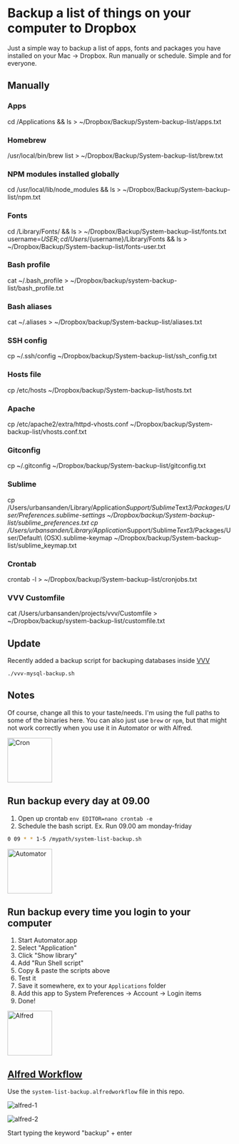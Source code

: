# Backup a list of things on your computer to Dropbox

Just a simple way to backup a list of apps, fonts and packages you have installed on your Mac -> Dropbox. Run manually or schedule. Simple and for everyone.

## Manually

### Apps
cd /Applications && ls > ~/Dropbox/Backup/System-backup-list/apps.txt

### Homebrew
/usr/local/bin/brew list > ~/Dropbox/Backup/System-backup-list/brew.txt

### NPM modules installed globally
cd /usr/local/lib/node_modules && ls > ~/Dropbox/Backup/System-backup-list/npm.txt

### Fonts
cd /Library/Fonts/ && ls > ~/Dropbox/Backup/System-backup-list/fonts.txt
username=$USER; cd /Users/${username}/Library/Fonts && ls > ~/Dropbox/Backup/System-backup-list/fonts-user.txt

### Bash profile
cat ~/.bash_profile > ~/Dropbox/backup/system-backup-list/bash_profile.txt

### Bash aliases
cat ~/.aliases > ~/Dropbox/backup/System-backup-list/aliases.txt

### SSH config
cp ~/.ssh/config ~/Dropbox/backup/System-backup-list/ssh_config.txt

### Hosts file
cp /etc/hosts ~/Dropbox/backup/System-backup-list/hosts.txt

### Apache
cp /etc/apache2/extra/httpd-vhosts.conf ~/Dropbox/backup/System-backup-list/vhosts.conf.txt

### Gitconfig
cp ~/.gitconfig ~/Dropbox/backup/System-backup-list/gitconfig.txt

### Sublime
cp /Users/urbansanden/Library/Application*Support/Sublime*Text*3/Packages/User/Preferences.sublime-settings  ~/Dropbox/backup/System-backup-list/sublime_preferences.txt
cp /Users/urbansanden/Library/Application*Support/Sublime*Text*3/Packages/User/Default\ \(OSX\).sublime-keymap  ~/Dropbox/backup/System-backup-list/sublime_keymap.txt

### Crontab
crontab -l  > ~/Dropbox/backup/System-backup-list/cronjobs.txt

### VVV Customfile
cat /Users/urbansanden/projects/vvv/Customfile > ~/Dropbox/backup/system-backup-list/customfile.txt

## Update

Recently added a backup script for backuping databases inside [VVV](https://github.com/Varying-Vagrant-Vagrants/VVV)

    ./vvv-mysql-backup.sh

## Notes

Of course, change all this to your taste/needs.
I'm using the full paths to some of the binaries here. You can also just use ``brew`` or ``npm``, but that might not work correctly when you use it in Automator or with Alfred. 

<img src="https://cloud.githubusercontent.com/assets/307676/14966900/ee944d8c-10b4-11e6-822b-1c8e0329eb39.jpg" alt="Cron" height="100">

## Run backup every day at 09.00

1. Open up crontab ``env EDITOR=nano crontab -e``
2. Schedule the bash script. Ex. Run 09.00 am monday-friday

```bash
0 09 * * 1-5 /mypath/system-list-backup.sh
```

<img src="https://cloud.githubusercontent.com/assets/307676/14935295/45bf18a2-0ecc-11e6-9105-3a0857d14735.png" alt="Automator" height="100">

## Run backup every time you login to your computer

1. Start Automator.app
2. Select "Application"
3. Click "Show library"
4. Add "Run Shell script"
5. Copy & paste the scripts above
6. Test it
7. Save it somewhere, ex to your ``Applications`` folder
8. Add this app to System Preferences -> Account -> Login items
9. Done!

<img src="http://cdn.makeuseof.com/wp-content/uploads/2013/04/Alfred_icon.jpg?6b9ecc" alt="Alfred" height="100">

## [Alfred Workflow](https://www.alfredapp.com/workflows/)

Use the ``system-list-backup.alfredworkflow`` file in this repo.

![alfred-1](https://cloud.githubusercontent.com/assets/307676/14941464/1137a8c0-0f9d-11e6-85f2-26759ad1b53e.jpg)

![alfred-2](https://cloud.githubusercontent.com/assets/307676/14941465/114fe782-0f9d-11e6-935d-caf54cfb16a3.jpg)

Start typing the keyword "backup" + enter